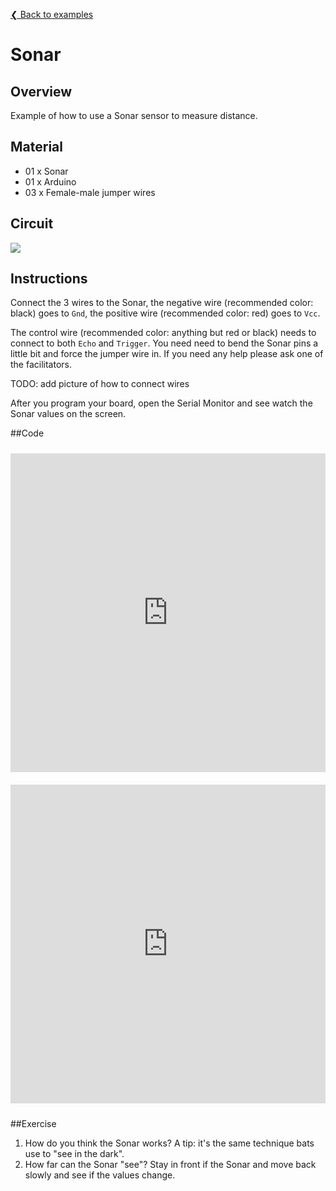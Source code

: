 [❮ Back to examples](#!robotics/code-examples.md)
# Sonar

## Overview
Example of how to use a Sonar sensor to measure distance.

## Material
* 01 x Sonar
* 01 x Arduino
* 03 x Female-male jumper wires

## Circuit
![](https://cloud.githubusercontent.com/assets/122277/4790890/d04e698a-5dd6-11e4-8b60-76fe0996179a.png)


## Instructions
Connect the 3 wires to the Sonar, the negative wire (recommended color: black) goes to ```Gnd```, the positive wire (recommended color: red) goes to ```Vcc```.

The control wire (recommended color: anything but red or black) needs to connect to both ```Echo``` and ```Trigger```. You need need to bend the Sonar pins a little bit and force the jumper wire in. If you need any help please ask one of the facilitators.

TODO: add picture of how to connect wires

After you program your board, open the Serial Monitor and see watch the Sonar values on the screen.

##Code
<iframe style="height: 510px; width: 100%; margin: 10px 0 10px;" allowTransparency="true" src="https://codebender.cc/embed/sketch:57083" frameborder="0"></iframe>
<iframe style="height: 510px; width: 100%; margin: 10px 0 10px;" allowTransparency="true" src="https://codebender.cc/embed/serialmonitor" frameborder="0"></iframe>

##Exercise
1. How do you think the Sonar works? A tip: it's the same technique bats use to "see in the dark".
2. How far can the Sonar "see"? Stay in front if the Sonar and move back slowly and see if the values change.

